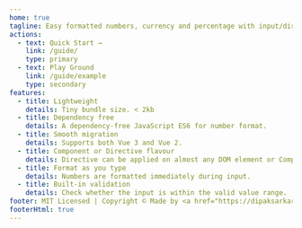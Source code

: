 ```yaml
---
home: true
tagline: Easy formatted numbers, currency and percentage with input/directive mask for Vue.js
actions:
  - text: Quick Start →
    link: /guide/
    type: primary
  - text: Play Ground
    link: /guide/example
    type: secondary
features:
  - title: Lightweight
    details: Tiny bundle size. < 2kb
  - title: Dependency free
    details: A dependency-free JavaScript ES6 for number format.
  - title: Smooth migration
    details: Supports both Vue 3 and Vue 2.
  - title: Component or Directive flavour
    details: Directive can be applied on almost any DOM element or Component.
  - title: Format as you type
    details: Numbers are formatted immediately during input.
  - title: Built-in validation
    details: Check whether the input is within the valid value range.
footer: MIT Licensed | Copyright © Made by <a href="https://dipaksarkar.in/">Dipak Sarkar</a> with ❤️
footerHtml: true
---
```

